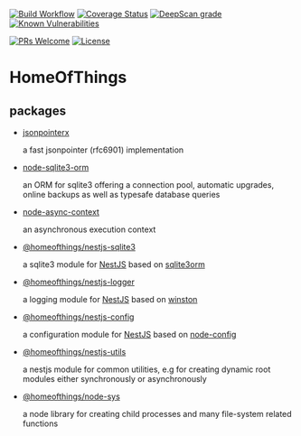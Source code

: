 [![Build Workflow](https://github.com/gms1/HomeOfThings/actions/workflows/build.yml/badge.svg?branch=master)](https://github.com/gms1/HomeOfThings/actions/workflows/build.yml)
[![Coverage Status](https://codecov.io/gh/gms1/HomeOfThings/branch/master/graph/badge.svg)](https://codecov.io/gh/gms1/HomeOfThings)
[![DeepScan grade](https://deepscan.io/api/teams/439/projects/987/branches/1954/badge/grade.svg)](https://deepscan.io/dashboard#view=project&tid=439&pid=987&bid=1954)
[![Known Vulnerabilities](https://snyk.io/test/github/gms1/HomeOfThings/badge.svg)](https://snyk.io/test/github/gms1/HomeOfThings)

[![PRs Welcome](https://img.shields.io/badge/PRs-welcome-brightgreen.svg?style=flat-square)](http://makeapullrequest.com)
[![License](https://img.shields.io/github/license/gms1/HomeOfThings)](https://github.com/gms1/HomeOfThings/blob/master/LICENSE)

# HomeOfThings

## packages

- [jsonpointerx](packages/js/jsonpointerx/README.md)

  a fast jsonpointer (rfc6901) implementation

- [node-sqlite3-orm](packages/node/sqlite3orm/README.md)

  an ORM for sqlite3 offering a connection pool, automatic upgrades, online backups as well as typesafe database queries

- [node-async-context](packages/node/asyncctx/README.md)

  an asynchronous execution context

- [@homeofthings/nestjs-sqlite3](packages/node/@homeofthings/nestjs-sqlite3/README.md)

  a sqlite3 module for [NestJS](https://docs.nestjs.com/) based on [sqlite3orm](packages/node/sqlite3orm/README.md)

- [@homeofthings/nestjs-logger](packages/node/@homeofthings/nestjs-logger/README.md)

  a logging module for [NestJS](https://docs.nestjs.com/) based on [winston](https://www.npmjs.com/package/winston)

- [@homeofthings/nestjs-config](packages/node/@homeofthings/nestjs-config/README.md)

  a configuration module for [NestJS](https://docs.nestjs.com/) based on [node-config](https://www.npmjs.com/package/config)

- [@homeofthings/nestjs-utils](packages/node/@homeofthings/nestjs-utils/README.md)

  a nestjs module for common utilities, e.g for creating dynamic root modules either synchronously or asynchronously

- [@homeofthings/node-sys](packages/node/@homeofthings/node-sys/README.md)

  a node library for creating child processes and many file-system related functions
